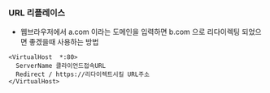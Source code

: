 ### URL 리플레이스
* 웹브라우저에서 a.com 이라는 도메인을 입력하면 b.com 으로 리다이렉팅 되었으면 좋겠을때 사용하는 방법
```
<VirtualHost  *:80>
  ServerName 클라이언드접속URL
  Redirect / https://리다이렉트시킬 URL주소
</VirtualHost>
```

